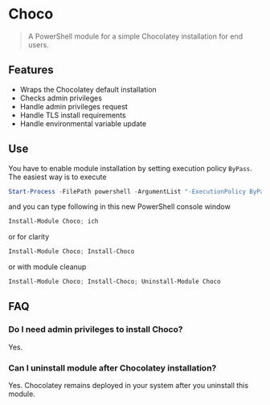 # Choco

> A PowerShell module for a simple Chocolatey installation for end users.

## Features

- Wraps the Chocolatey default installation
- Checks admin privileges
- Handle admin privileges request
- Handle TLS install requirements
- Handle environmental variable update

## Use

You have to enable module installation by setting execution policy `ByPass`. The easiest way is to execute

```powershell
Start-Process -FilePath powershell -ArgumentList "-ExecutionPolicy ByPass"
```
and you can type following in this new PowerShell console window

```powershell
Install-Module Choco; ich
```

or for clarity

```powershell
Install-Module Choco; Install-Choco
```

or with module cleanup

```powershell
Install-Module Choco; Install-Choco; Uninstall-Module Choco
```

## FAQ

### Do I need admin privileges to install Choco?

Yes.

### Can I uninstall module after Chocolatey installation?

Yes. Chocolatey remains deployed in your system after you uninstall this module.
